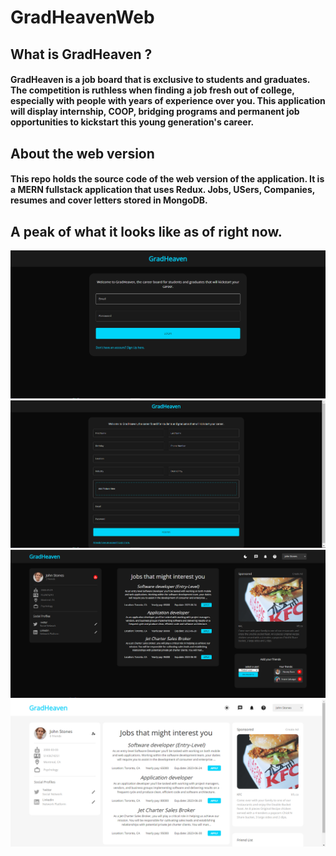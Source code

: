 # GradHeavenWeb

## What is GradHeaven ?
#### GradHeaven is a job board that is exclusive to students and graduates. The competition is ruthless when finding a job fresh out of college, especially with people with years of experience over you. This application will display internship, COOP, bridging programs and permanent job opportunities to kickstart this young generation's career.

## About the web version
#### This repo holds the source code of the web version of the application. It is a MERN fullstack application that uses Redux. Jobs, USers, Companies, resumes and cover letters stored in MongoDB.

## A peak of what it looks like as of right now. 

![](images/login.PNG)
![](images/register.PNG)
![](images/homepage.PNG)
![](images/homepageLightMode.PNG)


